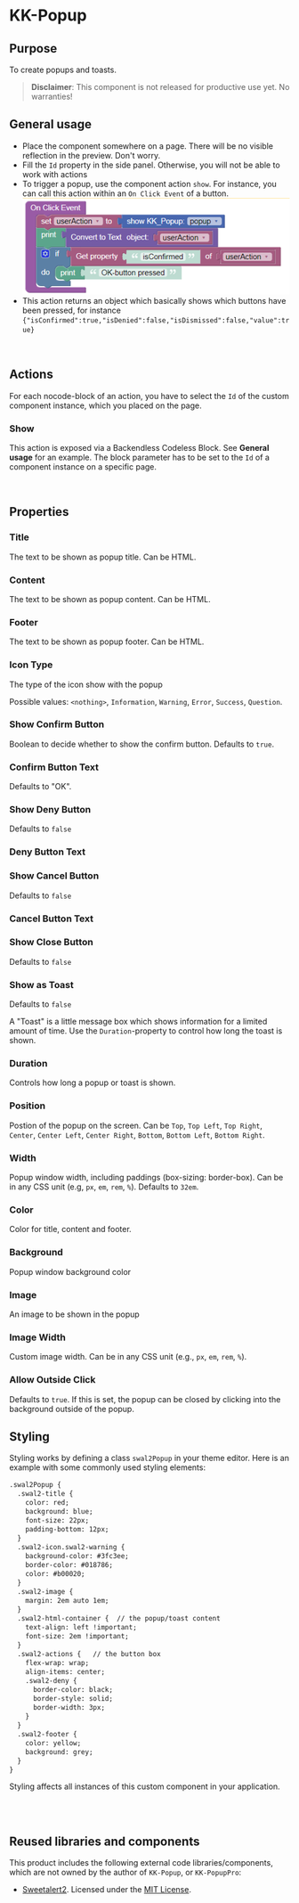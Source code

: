 # KK-Popup

## Purpose
To create popups and toasts.

>**Disclaimer**: This component is not released for productive use yet. No warranties!

## General usage
- Place the component somewhere on a page. There will be no visible reflection in the preview. Don't worry.
- Fill the ``Id`` property in the side panel. Otherwise, you will not be able to work with actions
- To trigger a popup, use the component action ``show``. For instance, you can call this action within an ``On Click Event`` of a button.
![On Click Handler](./assets/onClickHandler.png)
- This action returns an object which basically shows which buttons have been pressed, for instance ``{"isConfirmed":true,"isDenied":false,"isDismissed":false,"value":true}``

<br>

## Actions
For each nocode-block of an action, you have to select the ``Id`` of the custom component instance, which you placed on the page.

### Show
This action is exposed via a Backendless Codeless Block. See **General usage** for an example. The block parameter has to be set to the ``Id`` of a component instance on a specific page.

<br>

## Properties

### Title
The text to be shown as popup title. Can be HTML.

### Content
The text to be shown as popup content. Can be HTML.

### Footer
The text to be shown as popup footer. Can be HTML.

### Icon Type
The type of the icon show with the popup

Possible values: ``<nothing>``, ``Information``, ``Warning``, ``Error``, ``Success``, ``Question``.

### Show Confirm Button
Boolean to decide whether to show the confirm button. Defaults to ``true``.

### Confirm Button Text
Defaults to "OK".

### Show Deny Button
Defaults to ``false``

### Deny Button Text

### Show Cancel Button
Defaults to ``false``

### Cancel Button Text

### Show Close Button
Defaults to ``false``

### Show as Toast
Defaults to ``false``

A "Toast" is a little message box which shows information for a limited amount of time. Use the ``Duration``-property to control how long the toast is shown.

### Duration
Controls how long a popup or toast is shown.

### Position
Postion of the popup on the screen. Can be ``Top``, ``Top Left``, ``Top Right``, ``Center``, ``Center Left``, ``Center Right``, ``Bottom``, ``Bottom Left``, ``Bottom Right``.

### Width
Popup window width, including paddings (box-sizing: border-box). Can be in any CSS unit (e.g, ``px``, ``em``, ``rem``, ``%``). Defaults to ``32em``.

### Color
Color for title, content and footer.

### Background
Popup window background color

### Image
An image to be shown in the popup

### Image Width
Custom image width. Can be in any CSS unit (e.g., ``px``, ``em``, ``rem``, ``%``).

### Allow Outside Click
Defaults to ``true``. If this is set, the popup can be closed by clicking into the background outside of the popup.

## Styling
Styling works by defining a class ``swal2Popup`` in your theme editor. Here is an example with some commonly used styling elements:
```
.swal2Popup {
  .swal2-title {
    color: red;
    background: blue;
    font-size: 22px;
    padding-bottom: 12px;
  }
  .swal2-icon.swal2-warning {
    background-color: #3fc3ee;
    border-color: #018786;
    color: #b00020;
  }
  .swal2-image {
    margin: 2em auto 1em;
  }
  .swal2-html-container {  // the popup/toast content
    text-align: left !important;
    font-size: 2em !important;
  }
  .swal2-actions {   // the button box
    flex-wrap: wrap;
    align-items: center;
    .swal2-deny {
      border-color: black;
      border-style: solid;
      border-width: 3px;
    }
  }
  .swal2-footer {
    color: yellow;
    background: grey;
  }
}
```
Styling affects all instances of this custom component in your application.

<br>
<br>

## Reused libraries and components
This product includes the following external code libraries/components, which are not owned by the author of ``KK-Popup``, or ``KK-PopupPro``:

- [Sweetalert2](https://sweetalert2.github.io/). Licensed under the [MIT License](https://github.com/sweetalert2/sweetalert2/blob/main/LICENSE).